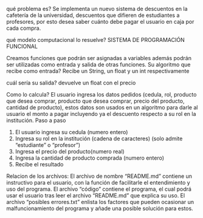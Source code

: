 qué problema es? 
Se implementa un nuevo sistema de descuentos en la cafetería de la universidad, descuentos que difieren de estudiantes a profesores, por esto desea saber cuánto debe pagar el usuario en caja por cada compra.

qué modelo computacional lo resuelve? 
SISTEMA DE PROGRAMACIÓN FUNCIONAL

Creamos funciones que podrán ser asignadas a variables además podrán ser utilizadas como entrada y salida de otras funciones.
Su algoritmo que recibe como entrada? 
Recibe un String, un float y un int  respectivamente

cuál sería su salida?
devuelve un float con el precio

 Como lo calcula?
El usuario ingresa los datos pedidos (cedula, rol, producto que desea comprar, producto que desea comprar, precio del producto, cantidad de producto), estos datos son usados en un algoritmo para darle al usuario el monto a pagar incluyendo ya el descuento respecto a su rol en la institución.
Paso a paso
1)	El usuario ingresa su cedula (numero entero) 
2)	Ingresa su rol en la institución  (cadena de caracteres) (solo admite “estudiante” o “profesor”) 
3)	Ingresa el precio del producto(numero real)
4)	Ingresa la cantidad de producto comprada (numero entero)
5)	Recibe el resultado

Relacion de los archivos:
El archivo de nombre “README.md” contiene un instructivo para el usuario, con la función de facilitarle el entendimiento y uso del programa.
El archivo “código” contiene el programa, el cual podrá usar el usuario tras leer el archivo “README.md”  que explica su uso.
El archivo “posibles errores.txt” enlista los factores que pueden ocasionar un malfuncionamiento del programa y añade una posible solución para estos.

	
